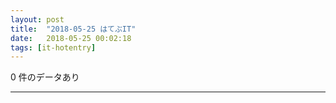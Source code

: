 ```yaml
---
layout: post
title:  "2018-05-25 はてぶIT"
date:   2018-05-25 00:02:18
tags: [it-hotentry]
---
```

0 件のデータあり

<hr>
